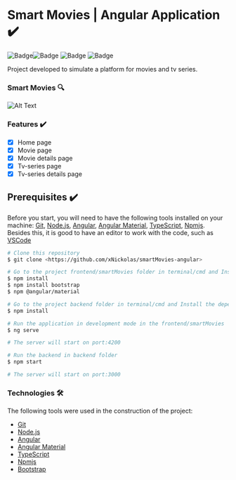 # Smart Movies | Angular Application :heavy_check_mark:
![Badge](https://img.shields.io/badge/npm-v6.14.11-lightgrey)![Badge](https://img.shields.io/badge/node.js-v14.15.5-lightgrey)
![Badge](https://img.shields.io/badge/angular-v11-lightgrey) ![Badge](https://img.shields.io/badge/typescript-v4.2-lightgrey)

Project developed to simulate a platform for movies and tv series.


### Smart Movies :mag:
![Alt Text](https://github.com/xNickolas/smartMovies-angular/blob/master/frontend/smartMovies/smartMovies.gif)

### Features :heavy_check_mark:

- [x] Home page
- [x] Movie page
- [x] Movie details page
- [x] Tv-series page
- [x] Tv-series details page

## Prerequisites :heavy_check_mark:

Before you start, you will need to have the following tools installed on your machine:
[Git](https://git-scm.com), [Node.js](https://nodejs.org/en/), [Angular](https://angular.io/), [Angular Material](https://material.angular.io/), [TypeScript](https://www.typescriptlang.org/), [Npmjs](https://www.npmjs.com/).
Besides this, it is good to have an editor to work with the code, such as [VSCode](https://code.visualstudio.com/)

```bash
# Clone this repository
$ git clone <https://github.com/xNickolas/smartMovies-angular>

# Go to the project frontend/smartMovies folder in terminal/cmd and Install the dependencies
$ npm install
$ npm install bootstrap
$ npm @angular/material

# Go to the project backend folder in terminal/cmd and Install the dependencies
$ npm install 

# Run the application in development mode in the frontend/smartMovies
$ ng serve

# The server will start on port:4200

# Run the backend in backend folder
$ npm start 

# The server will start on port:3000


```

### Technologies 🛠

The following tools were used in the construction of the project:

- [Git](https://git-scm.com)
- [Node.js](https://nodejs.org/en/)
- [Angular](https://angular.io/)
- [Angular Material](https://material.angular.io/)
- [TypeScript](https://www.typescriptlang.org/)
- [Npmjs](https://www.npmjs.com/)
- [Bootstrap](https://getbootstrap.com/)

